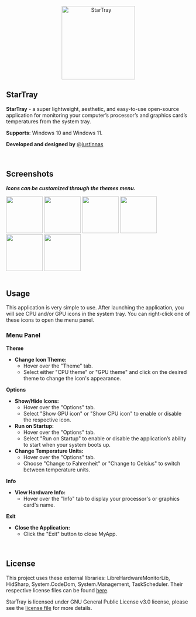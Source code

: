 <div align="center">
  <img src="https://github.com/user-attachments/assets/f4c5cc7c-938f-4ce5-b85d-1781002567bb" alt="StarTray" height="200">
</div>


## StarTray

**StarTray** - a super lightweight, aesthetic, and easy-to-use open-source application for monitoring your computer’s processor’s and graphics card’s temperatures from the system tray.

**Supports**: Windows 10 and Windows 11.

**Developed and designed by** [@justinnas](https://github.com/justinnas)

<br>

## Screenshots
***Icons can be customized through the themes menu.***
<div display="flex">
<img src="https://github.com/user-attachments/assets/76065f81-ba0a-40bd-9435-693942228ac4" height="100">
<img src="https://github.com/user-attachments/assets/11d6266f-b3bb-4dfd-aaf0-54aa7db3aee8" height="100">
<img src="https://github.com/user-attachments/assets/1a3a37aa-e4d4-4dee-9056-d82b64b0bb69" height="100">
<img src="https://github.com/user-attachments/assets/4e827dc7-9aee-46bd-a0a4-7f14a4d8011b" height="100">
<img src="https://github.com/user-attachments/assets/b2935b69-e9e1-41c4-99c4-7793dcb18788" height="100">
<img src="https://github.com/user-attachments/assets/0bfddd1c-c068-4d33-982f-97c528865943" height="100">
</div>

<br>

## Usage

This application is very simple to use. After launching the application, you will see CPU and/or GPU icons in the system tray. You can right-click one of these icons to open the menu panel.

### Menu Panel

**Theme**

- **Change Icon Theme:**
    - Hover over the "Theme" tab.
    - Select either "CPU theme" or "GPU theme" and click on the desired theme to change the icon's appearance.

**Options**

- **Show/Hide Icons:**
    - Hover over the "Options" tab.
    - Select "Show GPU icon" or "Show CPU icon" to enable or disable the respective icon.
- **Run on Startup:**
    - Hover over the "Options" tab.
    - Select "Run on Startup" to enable or disable the application’s ability to start when your system boots up.
- **Change Temperature Units:**
    - Hover over the "Options" tab.
    - Choose "Change to Fahrenheit" or "Change to Celsius" to switch between temperature units.

**Info**

- **View Hardware Info:**
    - Hover over the "Info" tab to display your processor's or graphics card's name.

**Exit**

- **Close the Application:**
    - Click the "Exit" button to close MyApp.

<br>

## License

This project uses these external libraries: LibreHardwareMonitorLib, HidSharp, System.CodeDom, System.Management, TaskScheduler. Their respective license files can be found [here](https://github.com/justinnas/StarTray-Temperature/tree/main/Licenses).

StarTray is licensed under GNU General Public License v3.0 license, please see the [license file](https://github.com/justinnas/StarTray-Temperature/blob/main/LICENSE) for more details.
